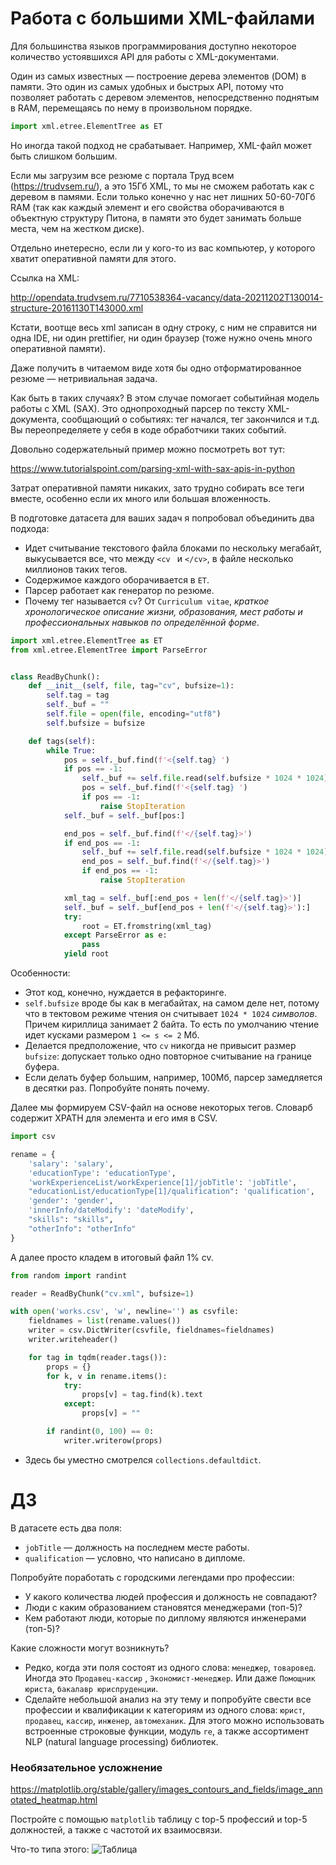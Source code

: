 # Работа с большими XML-файлами

Для большинства языков программирования доступно некоторое количество устоявшихся API для работы с XML-документами.

Один из самых известных &mdash; построение дерева элементов (DOM) в памяти. Это один из самых удобных и быстрых API,
потому что позволяет работать с деревом элементов, непосредственно поднятым в RAM, перемещаясь по нему в произвольном
порядке.

```python
import xml.etree.ElementTree as ET
```

Но иногда такой подход не срабатывает. Например, XML-файл может быть слишком большим.

Если мы загрузим все резюме с портала Труд всем (https://trudvsem.ru/), а это 15Гб XML, то мы не сможем работать как с
деревом в памями. Если только конечно у нас нет лишних 50-60-70Гб RAM (так как каждый элемент и его свойства
оборачиваются в объектную структуру Питона, в памяти это будет занимать больше места, чем на жестком диске).

Отдельно инетересно, если ли у кого-то из вас компьютер, у которого хватит оперативной памяти для этого.

Ссылка на XML:

http://opendata.trudvsem.ru/7710538364-vacancy/data-20211202T130014-structure-20161130T143000.xml

Кстати, воотще весь xml записан в одну строку, с ним не справится ни одна IDE, ни один prettifier, ни один браузер (тоже
нужно очень много оперативной памяти).

Даже получить в читаемом виде хотя бы одно отформатированное резюме &mdash; нетривиальная задача.

Как быть в таких случаях? В этом случае помогает событийная модель работы с XML (SAX). Это однопроходный парсер по
тексту XML-документа, сообщающий о событиях: тег начался, тег закончился и т.д. Вы переопределяете у себя в коде
обработчики таких событий.

Довольно содержательный пример можно посмотреть вот тут:

https://www.tutorialspoint.com/parsing-xml-with-sax-apis-in-python

Затрат оперативной памяти никаких, зато трудно собирать все теги вместе, особенно если их много или большая вложенность.

В подготовке датасета для ваших задач я попробовал объединить два подхода:

* Идет считывание текстового файла блоками по нескольку мегабайт, выкусывается все, что между `<cv ` и `</cv>`, в файле
  несколько миллионов таких тегов.
* Содержимое каждого оборачивается в `ET`.
* Парсер работает как генератор по резюме.
* Почему тег называется `cv`? От `Curriculum vitae`, _краткое хронологическое описание жизни, образования, мест работы и
  профессиональных навыков по определённой форме_.

```python
import xml.etree.ElementTree as ET
from xml.etree.ElementTree import ParseError


class ReadByChunk():
    def __init__(self, file, tag="cv", bufsize=1):
        self.tag = tag
        self._buf = ""
        self.file = open(file, encoding="utf8")
        self.bufsize = bufsize

    def tags(self):
        while True:
            pos = self._buf.find(f'<{self.tag} ')
            if pos == -1:
                self._buf += self.file.read(self.bufsize * 1024 * 1024)
                pos = self._buf.find(f'<{self.tag} ')
                if pos == -1:
                    raise StopIteration
            self._buf = self._buf[pos:]

            end_pos = self._buf.find(f'</{self.tag}>')
            if end_pos == -1:
                self._buf += self.file.read(self.bufsize * 1024 * 1024)
                end_pos = self._buf.find(f'</{self.tag}>')
                if end_pos == -1:
                    raise StopIteration

            xml_tag = self._buf[:end_pos + len(f'</{self.tag}>')]
            self._buf = self._buf[end_pos + len(f'</{self.tag}>'):]
            try:
                root = ET.fromstring(xml_tag)
            except ParseError as e:
                pass
            yield root
```

Особенности:

* Этот код, конечно, нуждается в рефакторинге.
* `self.bufsize` вроде бы как в мегабайтах, на самом деле нет, потому что в тектовом режиме чтения он
  считывает `1024 * 1024` _символов_. Причем кириллица занимает 2 байта. То есть по умолчанию чтение идет кусками
  размером `1 <= s <= 2` Мб.
* Делается предположение, что `cv` никогда не привысит размер `bufsize`: допускает только одно повторное считывание на
  границе буфера.
* Если делать буфер большим, например, 100Мб, парсер замедляется в десятки раз. Попробуйте понять почему.

Далее мы формируем CSV-файл на основе некоторых тегов. Словарб содержит XPATH для элемента и его имя в CSV.

```python
import csv

rename = {
    'salary': 'salary',
    'educationType': 'educationType',
    'workExperienceList/workExperience[1]/jobTitle': 'jobTitle',
    "educationList/educationType[1]/qualification": 'qualification',
    'gender': 'gender',
    'innerInfo/dateModify': 'dateModify',
    "skills": "skills",
    "otherInfo": "otherInfo"
}
```

А далее просто кладем в итоговый файл 1% cv.

```python
from random import randint

reader = ReadByChunk("cv.xml", bufsize=1)

with open('works.csv', 'w', newline='') as csvfile:
    fieldnames = list(rename.values())
    writer = csv.DictWriter(csvfile, fieldnames=fieldnames)
    writer.writeheader()

    for tag in tqdm(reader.tags()):
        props = {}
        for k, v in rename.items():
            try:
                props[v] = tag.find(k).text
            except:
                props[v] = ""

        if randint(0, 100) == 0:
            writer.writerow(props)
```

* Здесь бы уместно смотрелся `collections.defaultdict`.

# ДЗ

В датасете есть два поля:

* `jobTitle` &mdash; должность на последнем месте работы.
* `qualification` &mdash; условно, что написано в дипломе.

Попробуйте поработать с городскими легендами про профессии:

* У какого количества людей профессия и должность не совпадают?
* Люди с каким образованием становятся менеджерами (топ-5)?
* Кем работают люди, которые по диплому являются инженерами (топ-5)?

Какие сложности могут возникнуть?

* Редко, когда эти поля состоят из одного слова:  `менеджер`, `товаровед`. Иногда это `Продавец-кассир`
  , `Экономист-менеджер`. Или даже `Помощник юриста`, `бакалавр юриспруденции`.
* Сделайте небольшой анализ на эту тему и попробуйте свести все профессии и квалификации к категориям из одного
  слова: `юрист`, `продавец`, `кассир`, `инженер`, `автомеханик`. Для этого можно использовать встроенные строковые
  функции, модуль `re`, а также ассортимент NLP (natural language processing) библиотек.

### Необязательное усложнение

https://matplotlib.org/stable/gallery/images_contours_and_fields/image_annotated_heatmap.html

Постройте с помощью `matplotlib` таблицу с top-5 профессий и top-5 должностей, а также с частотой их взаимосвязи.

Что-то типа этого:
![Таблица](https://matplotlib.org/stable/_images/sphx_glr_image_annotated_heatmap_001_2_0x.png)

